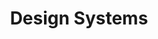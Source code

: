 ---
layout: work-post
title:  "Design Systems"
image: /assets/img/projects/3d-art.png
type: skills
role: Designer
time: 
kind: 
group: design
---